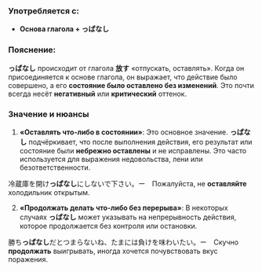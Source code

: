 ### Употребляется с:

- **Основа глагола + っぱなし**


### Пояснение:

**っぱなし** происходит от глагола **放す** «отпускать, оставлять». Когда он присоединяется к основе глагола, он выражает, что действие было совершено, а его **состояние было оставлено без изменений**. Это почти всегда несёт **негативный** или **критический** оттенок.


### Значение и нюансы

1. **«Оставлять что-либо в состоянии»**:
	Это основное значение. **っぱなし** подчёркивает, что после выполнения действия, его результат или состояние были **небрежно оставлены** и не исправлены. Это часто используется для выражения недовольства, лени или безответственности.

冷蔵庫を開け**っぱなし**にしないで下さい。ー　Пожалуйста, не **оставляйте** холодильник открытым.

2. **«Продолжать делать что-либо без перерыва»**:
	В некоторых случаях **っぱなし** может указывать на непрерывность действия, которое продолжается без контроля или остановки.

勝ち**っぱなし**だとつまらないね、たまには負けを味わいたい。ー　Скучно **продолжать** выигрывать, иногда хочется почувствовать вкус поражения.